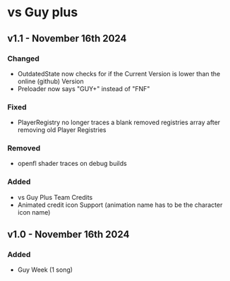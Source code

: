 # vs Guy plus
## v1.1 - November 16th 2024
### Changed
- OutdatedState now checks for if the Current Version is lower than the online (github) Version
- Preloader now says "GUY+" instead of "FNF"
### Fixed
- PlayerRegistry no longer traces a blank removed registries array after removing old Player Registries
### Removed
- openfl shader traces on debug builds
### Added
- vs Guy Plus Team Credits
- Animated credit icon Support (animation name has to be the character icon name)

## v1.0 - November 16th 2024
### Added
- Guy Week (1 song)